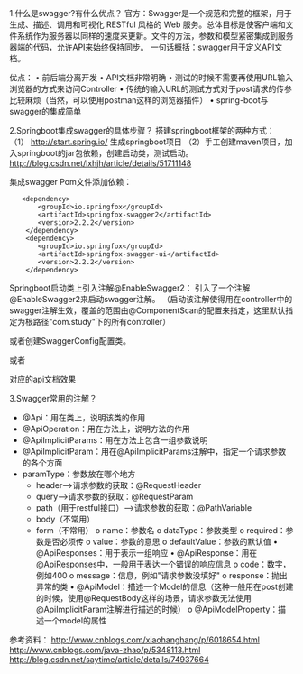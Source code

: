 1.什么是swagger?有什么优点？
   官方：Swagger是一个规范和完整的框架，用于生成、描述、调用和可视化 RESTful 风格的 Web 服务。总体目标是使客户端和文件系统作为服务器以同样的速度来更新。文件的方法，参数和模型紧密集成到服务器端的代码，允许API来始终保持同步。
  一句话概括：swagger用于定义API文档。

优点：
•	前后端分离开发
•	API文档非常明确
•	测试的时候不需要再使用URL输入浏览器的方式来访问Controller
•	传统的输入URL的测试方式对于post请求的传参比较麻烦（当然，可以使用postman这样的浏览器插件）
•	spring-boot与swagger的集成简单

2.Springboot集成swagger的具体步骤？
 搭建springboot框架的两种方式：
  （1） http://start.spring.io/  生成springboot项目
   （2）手工创建maven项目，加入springboot的jar包依赖，创建启动类，测试启动。
http://blog.csdn.net/lxhjh/article/details/51711148

 集成swagger
 Pom文件添加依赖：

       <dependency>
           <groupId>io.springfox</groupId>
           <artifactId>springfox-swagger2</artifactId>
           <version>2.2.2</version>
        </dependency>
        <dependency>
           <groupId>io.springfox</groupId>
           <artifactId>springfox-swagger-ui</artifactId>
           <version>2.2.2</version>
        </dependency>

Springboot启动类上引入注解@EnableSwagger2：
引入了一个注解@EnableSwagger2来启动swagger注解。
（启动该注解使得用在controller中的swagger注解生效，覆盖的范围由@ComponentScan的配置来指定，这里默认指定为根路径"com.study"下的所有controller）

或者创建SwaggerConfig配置类。

 
或者
 
对应的api文档效果
 


3.Swagger常用的注解？

*	@Api：用在类上，说明该类的作用
*	@ApiOperation：用在方法上，说明方法的作用
*	@ApiImplicitParams：用在方法上包含一组参数说明
*	@ApiImplicitParam：用在@ApiImplicitParams注解中，指定一个请求参数的各个方面 
 * paramType：参数放在哪个地方 
    * header-->请求参数的获取：@RequestHeader
    * query-->请求参数的获取：@RequestParam
    * path（用于restful接口）-->请求参数的获取：@PathVariable
    * body（不常用）
    * form（不常用）
o	name：参数名
o	dataType：参数类型
o	required：参数是否必须传
o	value：参数的意思
o	defaultValue：参数的默认值
•	@ApiResponses：用于表示一组响应
•	@ApiResponse：用在@ApiResponses中，一般用于表达一个错误的响应信息 
o	code：数字，例如400
o	message：信息，例如"请求参数没填好"
o	response：抛出异常的类
•	@ApiModel：描述一个Model的信息（这种一般用在post创建的时候，使用@RequestBody这样的场景，请求参数无法使用@ApiImplicitParam注解进行描述的时候） 
o	@ApiModelProperty：描述一个model的属性

 
 
 
 
 
 
 
 


参考资料：
http://www.cnblogs.com/xiaohanghang/p/6018654.html 
http://www.cnblogs.com/java-zhao/p/5348113.html 
http://blog.csdn.net/saytime/article/details/74937664 
